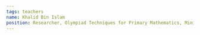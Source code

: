 ```yaml
---
tags: teachers
name: Khalid Bin Islam
position: Researcher, Olympiad Techniques for Primary Mathematics, Ministry of Primary and Mass Education, Government of the Public Republic of Bangladesh
---
```


